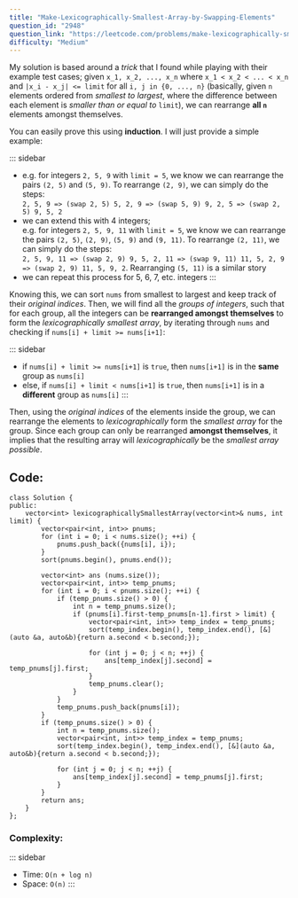 ```yaml
---
title: "Make-Lexicographically-Smallest-Array-by-Swapping-Elements"
question_id: "2948"
question_link: "https://leetcode.com/problems/make-lexicographically-smallest-array-by-swapping-elements/"
difficulty: "Medium"
---
```


My solution is based around a *trick* that I found while playing with their example test cases;
given `x_1, x_2, ..., x_n` where `x_1 < x_2 < ... < x_n` and `|x_i - x_j| <= limit` for all `i, j in {0, ..., n}`
(basically, given `n` elements ordered from *smallest to largest*, 
where the difference between each element is *smaller than or equal to* `limit`),
we can rearrange **all `n`** elements amongst themselves.

You can easily prove this using **induction**. I will just provide a simple example:

::: sidebar
- e.g. for integers `2, 5, 9` with `limit = 5`, we know we can rearrange the pairs `(2, 5)` and `(5, 9)`. To rearrange `(2, 9)`, we can simply do the steps: \
`2, 5, 9 => (swap 2, 5) 5, 2, 9 => (swap 5, 9) 9, 2, 5 => (swap 2, 5) 9, 5, 2`
- we can extend this with 4 integers; \
e.g. for integers `2, 5, 9, 11` with `limit = 5`, we know we can rearrange the pairs `(2, 5)`, `(2, 9)`, `(5, 9)` and `(9, 11)`. 
To rearrange `(2, 11)`, we can simply do the steps: \
`2, 5, 9, 11 => (swap 2, 9) 9, 5, 2, 11 => (swap 9, 11) 11, 5, 2, 9 => (swap 2, 9) 11, 5, 9, 2`.
Rearranging `(5, 11)` is a similar story
- we can repeat this process for 5, 6, 7, etc. integers
:::

Knowing this, we can sort `nums` from smallest to largest and keep track of their *original indices*. 
Then, we will find all the *groups of integers*, such that for each group, 
all the integers can be **rearranged amongst themselves** to form the *lexicographically smallest array*,
by iterating through `nums` and checking if `nums[i] + limit >= nums[i+1]`:

::: sidebar
- if `nums[i] + limit >= nums[i+1]` is `true`, then `nums[i+1]` is in the **same** group as `nums[i]`
- else, if `nums[i] + limit < nums[i+1]` is `true`, then `nums[i+1]` is in a **different** group as `nums[i]`
:::

Then, using the *original indices* of the elements inside the group, 
we can rearrange the elements to *lexicographically* form the *smallest array* for the group.
Since each group can only be rearranged **amongst themselves**,
it implies that the resulting array will *lexicographically* be the *smallest array possible*.

## Code<span>:</span>

``` {.cpp}
class Solution {
public:
    vector<int> lexicographicallySmallestArray(vector<int>& nums, int limit) {
        vector<pair<int, int>> pnums;
        for (int i = 0; i < nums.size(); ++i) {
            pnums.push_back({nums[i], i});
        }
        sort(pnums.begin(), pnums.end());

        vector<int> ans (nums.size());
        vector<pair<int, int>> temp_pnums;
        for (int i = 0; i < pnums.size(); ++i) {
            if (temp_pnums.size() > 0) {
                int n = temp_pnums.size();
                if (pnums[i].first-temp_pnums[n-1].first > limit) {
                    vector<pair<int, int>> temp_index = temp_pnums;
                    sort(temp_index.begin(), temp_index.end(), [&](auto &a, auto&b){return a.second < b.second;});

                    for (int j = 0; j < n; ++j) {
                        ans[temp_index[j].second] = temp_pnums[j].first;
                    }
                    temp_pnums.clear();
                }
            }
            temp_pnums.push_back(pnums[i]);
        }
        if (temp_pnums.size() > 0) {
            int n = temp_pnums.size();
            vector<pair<int, int>> temp_index = temp_pnums;
            sort(temp_index.begin(), temp_index.end(), [&](auto &a, auto&b){return a.second < b.second;});

            for (int j = 0; j < n; ++j) {
                ans[temp_index[j].second] = temp_pnums[j].first;
            }
        }
        return ans;
    }
};
```

### Complexity<span>:</span>

::: sidebar
- Time: `O(n + log n)`
- Space: `O(n)`
:::
